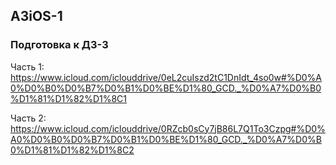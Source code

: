 ## A3iOS-1

### Подготовка к ДЗ-3
Часть 1: https://www.icloud.com/iclouddrive/0eL2cuIszd2tC1DnIdt_4so0w#%D0%A0%D0%B0%D0%B7%D0%B1%D0%BE%D1%80_GCD._%D0%A7%D0%B0%D1%81%D1%82%D1%8C1

Часть 2: https://www.icloud.com/iclouddrive/0RZcb0sCy7jB86L7Q1To3Czpg#%D0%A0%D0%B0%D0%B7%D0%B1%D0%BE%D1%80_GCD._%D0%A7%D0%B0%D1%81%D1%82%D1%8C2


